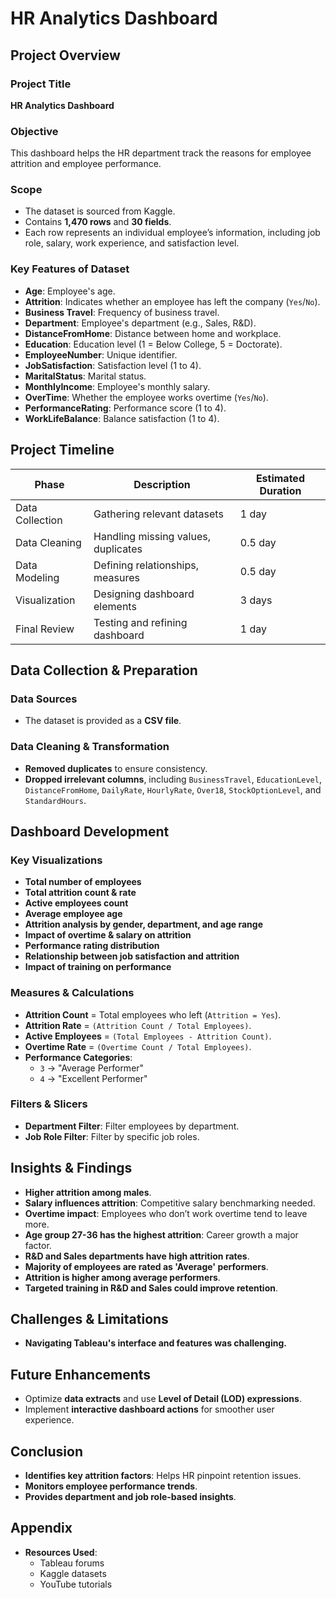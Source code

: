 # HR Analytics Dashboard

## Project Overview

### Project Title
**HR Analytics Dashboard**

### Objective
This dashboard helps the HR department track the reasons for employee attrition and employee performance.

### Scope
- The dataset is sourced from Kaggle.
- Contains **1,470 rows** and **30 fields**.
- Each row represents an individual employee’s information, including job role, salary, work experience, and satisfaction level.

### Key Features of Dataset
- **Age**: Employee's age.
- **Attrition**: Indicates whether an employee has left the company (`Yes`/`No`).
- **Business Travel**: Frequency of business travel.
- **Department**: Employee's department (e.g., Sales, R&D).
- **DistanceFromHome**: Distance between home and workplace.
- **Education**: Education level (1 = Below College, 5 = Doctorate).
- **EmployeeNumber**: Unique identifier.
- **JobSatisfaction**: Satisfaction level (1 to 4).
- **MaritalStatus**: Marital status.
- **MonthlyIncome**: Employee's monthly salary.
- **OverTime**: Whether the employee works overtime (`Yes`/`No`).
- **PerformanceRating**: Performance score (1 to 4).
- **WorkLifeBalance**: Balance satisfaction (1 to 4).

## Project Timeline
| Phase               | Description                          | Estimated Duration |
|---------------------|----------------------------------|------------------|
| Data Collection    | Gathering relevant datasets       | 1 day           |
| Data Cleaning      | Handling missing values, duplicates | 0.5 day         |
| Data Modeling      | Defining relationships, measures  | 0.5 day         |
| Visualization      | Designing dashboard elements      | 3 days          |
| Final Review      | Testing and refining dashboard    | 1 day           |

## Data Collection & Preparation

### Data Sources
- The dataset is provided as a **CSV file**.

### Data Cleaning & Transformation
- **Removed duplicates** to ensure consistency.
- **Dropped irrelevant columns**, including `BusinessTravel`, `EducationLevel`, `DistanceFromHome`, `DailyRate`, `HourlyRate`, `Over18`, `StockOptionLevel`, and `StandardHours`.

## Dashboard Development

### Key Visualizations
- **Total number of employees**
- **Total attrition count & rate**
- **Active employees count**
- **Average employee age**
- **Attrition analysis by gender, department, and age range**
- **Impact of overtime & salary on attrition**
- **Performance rating distribution**
- **Relationship between job satisfaction and attrition**
- **Impact of training on performance**

### Measures & Calculations
- **Attrition Count** = Total employees who left (`Attrition = Yes`).
- **Attrition Rate** = `(Attrition Count / Total Employees)`.
- **Active Employees** = `(Total Employees - Attrition Count)`.
- **Overtime Rate** = `(Overtime Count / Total Employees)`.
- **Performance Categories**:
  - `3` → "Average Performer"
  - `4` → "Excellent Performer"

### Filters & Slicers
- **Department Filter**: Filter employees by department.
- **Job Role Filter**: Filter by specific job roles.

## Insights & Findings
- **Higher attrition among males**.
- **Salary influences attrition**: Competitive salary benchmarking needed.
- **Overtime impact**: Employees who don’t work overtime tend to leave more.
- **Age group 27-36 has the highest attrition**: Career growth a major factor.
- **R&D and Sales departments have high attrition rates**.
- **Majority of employees are rated as 'Average' performers**.
- **Attrition is higher among average performers**.
- **Targeted training in R&D and Sales could improve retention**.

## Challenges & Limitations
- **Navigating Tableau's interface and features was challenging.**

## Future Enhancements
- Optimize **data extracts** and use **Level of Detail (LOD) expressions**.
- Implement **interactive dashboard actions** for smoother user experience.

## Conclusion
- **Identifies key attrition factors**: Helps HR pinpoint retention issues.
- **Monitors employee performance trends**.
- **Provides department and job role-based insights**.

## Appendix
- **Resources Used**:
  - Tableau forums
  - Kaggle datasets
  - YouTube tutorials

